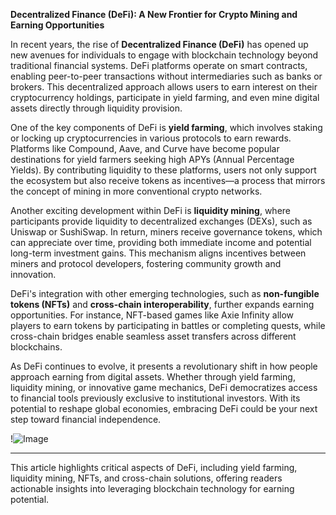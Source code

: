 **Decentralized Finance (DeFi): A New Frontier for Crypto Mining and Earning Opportunities**

In recent years, the rise of **Decentralized Finance (DeFi)** has opened up new avenues for individuals to engage with blockchain technology beyond traditional financial systems. DeFi platforms operate on smart contracts, enabling peer-to-peer transactions without intermediaries such as banks or brokers. This decentralized approach allows users to earn interest on their cryptocurrency holdings, participate in yield farming, and even mine digital assets directly through liquidity provision.

One of the key components of DeFi is **yield farming**, which involves staking or locking up cryptocurrencies in various protocols to earn rewards. Platforms like Compound, Aave, and Curve have become popular destinations for yield farmers seeking high APYs (Annual Percentage Yields). By contributing liquidity to these platforms, users not only support the ecosystem but also receive tokens as incentives—a process that mirrors the concept of mining in more conventional crypto networks.

Another exciting development within DeFi is **liquidity mining**, where participants provide liquidity to decentralized exchanges (DEXs), such as Uniswap or SushiSwap. In return, miners receive governance tokens, which can appreciate over time, providing both immediate income and potential long-term investment gains. This mechanism aligns incentives between miners and protocol developers, fostering community growth and innovation.

DeFi's integration with other emerging technologies, such as **non-fungible tokens (NFTs)** and **cross-chain interoperability**, further expands earning opportunities. For instance, NFT-based games like Axie Infinity allow players to earn tokens by participating in battles or completing quests, while cross-chain bridges enable seamless asset transfers across different blockchains.

As DeFi continues to evolve, it presents a revolutionary shift in how people approach earning from digital assets. Whether through yield farming, liquidity mining, or innovative game mechanics, DeFi democratizes access to financial tools previously exclusive to institutional investors. With its potential to reshape global economies, embracing DeFi could be your next step toward financial independence.

!![Image](https://github.com/user-attachments/assets/590b50a7-4459-4e76-8a31-559aed223621)

---

This article highlights critical aspects of DeFi, including yield farming, liquidity mining, NFTs, and cross-chain solutions, offering readers actionable insights into leveraging blockchain technology for earning potential.